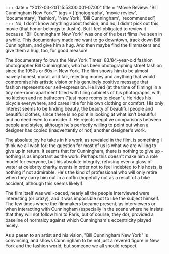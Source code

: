 +++
date = "2012-03-20T15:53:00.001-07:00"
title = "Movie Review: \"Bill Cunningham New York\""
tags = ['photography', 'movie review', 'documentary', 'fashion', 'New York', 'Bill Cunningham', 'recommended']
+++
No, I don't know anything about fashion, and no, I didn't pick out this movie (that honor belongs to Justin).  But I feel obligated to review it because "Bill Cunningham New York" was one of the best films I've seen in a while.  This documentary made me want to go downtown, track down Bill Cunningham, and give him a hug.  And then maybe find the filmmakers and give them a hug, too, for good measure.

The documentary follows the New York Times' 83/84-year-old fashion photographer Bill Cunningham, who has been photographing street fashion since the 1950s or 60s in New York.  The film shows him to be almost naively honest, moral, and fair, rejecting money and anything that would compromise his artistic vision or his genuinely positive message that fashion represents our self-expression.  He lived (at the time of filming) in a tiny one-room apartment filled with filing cabinets of his photographs, with no kitchen and no bathroom ("just more rooms to clean").  He rides his bicycle everywhere, and cares little for his own clothing or comfort.  His only interest seems to be finding beauty, the beauty of beautiful people and beautiful clothes, since there is no point in looking at what isn't beautiful and no need even to consider it.  He rejects negative comparisons between people and styles, although he's perfectly willing to point out when a designer has copied (inadvertently or not) another designer's work.

The absolute joy he takes in his work, as revealed in the film, is something I think we all wish for; the question for most of us is what we are willing to give up in return.  It seems that for Cunningham, there is nothing to give up - nothing is as important as the work.  Perhaps this doesn't make him a role model for everyone, but his absolute integrity, refusing even a glass of water at celebrity charity events in order not to feel indebted to his hosts, is nothing if not admirable.  He's the kind of professional who will only retire when they carry him out in a coffin (hopefully not as a result of a bike accident, although this seems likely!).

The film itself was well-paced, nearly all the people interviewed were interesting (or crazy), and it was impossible not to like the subject himself.  The few times where the filmmakers became present, as interviewers or when interacting with Cunningham (especially in the scene where he insists that they will not follow him to Paris, but of course, they do), provided a baseline of normalcy against which Cunningham's eccentricity played nicely.

As a paean to an artist and his vision, "Bill Cunningham New York" is convincing, and shows Cunningham to be not just a revered figure in New York and the fashion world, but someone we all should respect.
